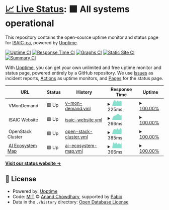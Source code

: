# [📈 Live Status](https://ISAIC-ca.github.io/uptime-status): <!--live status--> **🟩 All systems operational**

This repository contains the open-source uptime monitor and status page for [ISAIC-ca](https://ISAIC-ca.github.io/uptime-status), powered by [Upptime](https://github.com/upptime/upptime).

[![Uptime CI](https://github.com/ISAIC-ca/uptime-status/workflows/Uptime%20CI/badge.svg)](https://github.com/ISAIC-ca/uptime-status/actions?query=workflow%3A%22Uptime+CI%22)
[![Response Time CI](https://github.com/ISAIC-ca/uptime-status/workflows/Response%20Time%20CI/badge.svg)](https://github.com/ISAIC-ca/uptime-status/actions?query=workflow%3A%22Response+Time+CI%22)
[![Graphs CI](https://github.com/ISAIC-ca/uptime-status/workflows/Graphs%20CI/badge.svg)](https://github.com/ISAIC-ca/uptime-status/actions?query=workflow%3A%22Graphs+CI%22)
[![Static Site CI](https://github.com/ISAIC-ca/uptime-status/workflows/Static%20Site%20CI/badge.svg)](https://github.com/ISAIC-ca/uptime-status/actions?query=workflow%3A%22Static+Site+CI%22)
[![Summary CI](https://github.com/ISAIC-ca/uptime-status/workflows/Summary%20CI/badge.svg)](https://github.com/ISAIC-ca/uptime-status/actions?query=workflow%3A%22Summary+CI%22)

With [Upptime](https://upptime.js.org), you can get your own unlimited and free uptime monitor and status page, powered entirely by a GitHub repository. We use [Issues](https://github.com/ISAIC-ca/uptime-status/issues) as incident reports, [Actions](https://github.com/ISAIC-ca/uptime-status/actions) as uptime monitors, and [Pages](https://ISAIC-ca.github.io/uptime-status) for the status page.

<!--start: status pages-->
<!-- This summary is generated by Upptime (https://github.com/upptime/upptime) -->
<!-- Do not edit this manually, your changes will be overwritten -->
<!-- prettier-ignore -->
| URL | Status | History | Response Time | Uptime |
| --- | ------ | ------- | ------------- | ------ |
| <img alt="" src="https://icons.duckduckgo.com/ip3/null.ico" height="13"> VMonDemand | 🟩 Up | [v-mon-demand.yml](https://github.com/ISAIC-ca/uptime-status/commits/HEAD/history/v-mon-demand.yml) | <details><summary><img alt="Response time graph" src="./graphs/v-mon-demand/response-time-week.png" height="20"> 225ms</summary><br><a href="https://status.isaic.ai/history/v-mon-demand"><img alt="Response time 249" src="https://img.shields.io/endpoint?url=https%3A%2F%2Fraw.githubusercontent.com%2FISAIC-ca%2Fuptime-status%2FHEAD%2Fapi%2Fv-mon-demand%2Fresponse-time.json"></a><br><a href="https://status.isaic.ai/history/v-mon-demand"><img alt="24-hour response time 253" src="https://img.shields.io/endpoint?url=https%3A%2F%2Fraw.githubusercontent.com%2FISAIC-ca%2Fuptime-status%2FHEAD%2Fapi%2Fv-mon-demand%2Fresponse-time-day.json"></a><br><a href="https://status.isaic.ai/history/v-mon-demand"><img alt="7-day response time 225" src="https://img.shields.io/endpoint?url=https%3A%2F%2Fraw.githubusercontent.com%2FISAIC-ca%2Fuptime-status%2FHEAD%2Fapi%2Fv-mon-demand%2Fresponse-time-week.json"></a><br><a href="https://status.isaic.ai/history/v-mon-demand"><img alt="30-day response time 230" src="https://img.shields.io/endpoint?url=https%3A%2F%2Fraw.githubusercontent.com%2FISAIC-ca%2Fuptime-status%2FHEAD%2Fapi%2Fv-mon-demand%2Fresponse-time-month.json"></a><br><a href="https://status.isaic.ai/history/v-mon-demand"><img alt="1-year response time 249" src="https://img.shields.io/endpoint?url=https%3A%2F%2Fraw.githubusercontent.com%2FISAIC-ca%2Fuptime-status%2FHEAD%2Fapi%2Fv-mon-demand%2Fresponse-time-year.json"></a></details> | <details><summary><a href="https://status.isaic.ai/history/v-mon-demand">100.00%</a></summary><a href="https://status.isaic.ai/history/v-mon-demand"><img alt="All-time uptime 99.50%" src="https://img.shields.io/endpoint?url=https%3A%2F%2Fraw.githubusercontent.com%2FISAIC-ca%2Fuptime-status%2FHEAD%2Fapi%2Fv-mon-demand%2Fuptime.json"></a><br><a href="https://status.isaic.ai/history/v-mon-demand"><img alt="24-hour uptime 100.00%" src="https://img.shields.io/endpoint?url=https%3A%2F%2Fraw.githubusercontent.com%2FISAIC-ca%2Fuptime-status%2FHEAD%2Fapi%2Fv-mon-demand%2Fuptime-day.json"></a><br><a href="https://status.isaic.ai/history/v-mon-demand"><img alt="7-day uptime 100.00%" src="https://img.shields.io/endpoint?url=https%3A%2F%2Fraw.githubusercontent.com%2FISAIC-ca%2Fuptime-status%2FHEAD%2Fapi%2Fv-mon-demand%2Fuptime-week.json"></a><br><a href="https://status.isaic.ai/history/v-mon-demand"><img alt="30-day uptime 100.00%" src="https://img.shields.io/endpoint?url=https%3A%2F%2Fraw.githubusercontent.com%2FISAIC-ca%2Fuptime-status%2FHEAD%2Fapi%2Fv-mon-demand%2Fuptime-month.json"></a><br><a href="https://status.isaic.ai/history/v-mon-demand"><img alt="1-year uptime 99.50%" src="https://img.shields.io/endpoint?url=https%3A%2F%2Fraw.githubusercontent.com%2FISAIC-ca%2Fuptime-status%2FHEAD%2Fapi%2Fv-mon-demand%2Fuptime-year.json"></a></details>
| <img alt="" src="https://icons.duckduckgo.com/ip3/null.ico" height="13"> ISAIC Website | 🟩 Up | [isaic-website.yml](https://github.com/ISAIC-ca/uptime-status/commits/HEAD/history/isaic-website.yml) | <details><summary><img alt="Response time graph" src="./graphs/isaic-website/response-time-week.png" height="20"> 266ms</summary><br><a href="https://status.isaic.ai/history/isaic-website"><img alt="Response time 388" src="https://img.shields.io/endpoint?url=https%3A%2F%2Fraw.githubusercontent.com%2FISAIC-ca%2Fuptime-status%2FHEAD%2Fapi%2Fisaic-website%2Fresponse-time.json"></a><br><a href="https://status.isaic.ai/history/isaic-website"><img alt="24-hour response time 217" src="https://img.shields.io/endpoint?url=https%3A%2F%2Fraw.githubusercontent.com%2FISAIC-ca%2Fuptime-status%2FHEAD%2Fapi%2Fisaic-website%2Fresponse-time-day.json"></a><br><a href="https://status.isaic.ai/history/isaic-website"><img alt="7-day response time 266" src="https://img.shields.io/endpoint?url=https%3A%2F%2Fraw.githubusercontent.com%2FISAIC-ca%2Fuptime-status%2FHEAD%2Fapi%2Fisaic-website%2Fresponse-time-week.json"></a><br><a href="https://status.isaic.ai/history/isaic-website"><img alt="30-day response time 294" src="https://img.shields.io/endpoint?url=https%3A%2F%2Fraw.githubusercontent.com%2FISAIC-ca%2Fuptime-status%2FHEAD%2Fapi%2Fisaic-website%2Fresponse-time-month.json"></a><br><a href="https://status.isaic.ai/history/isaic-website"><img alt="1-year response time 388" src="https://img.shields.io/endpoint?url=https%3A%2F%2Fraw.githubusercontent.com%2FISAIC-ca%2Fuptime-status%2FHEAD%2Fapi%2Fisaic-website%2Fresponse-time-year.json"></a></details> | <details><summary><a href="https://status.isaic.ai/history/isaic-website">100.00%</a></summary><a href="https://status.isaic.ai/history/isaic-website"><img alt="All-time uptime 99.97%" src="https://img.shields.io/endpoint?url=https%3A%2F%2Fraw.githubusercontent.com%2FISAIC-ca%2Fuptime-status%2FHEAD%2Fapi%2Fisaic-website%2Fuptime.json"></a><br><a href="https://status.isaic.ai/history/isaic-website"><img alt="24-hour uptime 100.00%" src="https://img.shields.io/endpoint?url=https%3A%2F%2Fraw.githubusercontent.com%2FISAIC-ca%2Fuptime-status%2FHEAD%2Fapi%2Fisaic-website%2Fuptime-day.json"></a><br><a href="https://status.isaic.ai/history/isaic-website"><img alt="7-day uptime 100.00%" src="https://img.shields.io/endpoint?url=https%3A%2F%2Fraw.githubusercontent.com%2FISAIC-ca%2Fuptime-status%2FHEAD%2Fapi%2Fisaic-website%2Fuptime-week.json"></a><br><a href="https://status.isaic.ai/history/isaic-website"><img alt="30-day uptime 99.90%" src="https://img.shields.io/endpoint?url=https%3A%2F%2Fraw.githubusercontent.com%2FISAIC-ca%2Fuptime-status%2FHEAD%2Fapi%2Fisaic-website%2Fuptime-month.json"></a><br><a href="https://status.isaic.ai/history/isaic-website"><img alt="1-year uptime 99.97%" src="https://img.shields.io/endpoint?url=https%3A%2F%2Fraw.githubusercontent.com%2FISAIC-ca%2Fuptime-status%2FHEAD%2Fapi%2Fisaic-website%2Fuptime-year.json"></a></details>
| <img alt="" src="https://icons.duckduckgo.com/ip3/null.ico" height="13"> OpenStack Cluster | 🟩 Up | [open-stack-cluster.yml](https://github.com/ISAIC-ca/uptime-status/commits/HEAD/history/open-stack-cluster.yml) | <details><summary><img alt="Response time graph" src="./graphs/open-stack-cluster/response-time-week.png" height="20"> 385ms</summary><br><a href="https://status.isaic.ai/history/open-stack-cluster"><img alt="Response time 420" src="https://img.shields.io/endpoint?url=https%3A%2F%2Fraw.githubusercontent.com%2FISAIC-ca%2Fuptime-status%2FHEAD%2Fapi%2Fopen-stack-cluster%2Fresponse-time.json"></a><br><a href="https://status.isaic.ai/history/open-stack-cluster"><img alt="24-hour response time 344" src="https://img.shields.io/endpoint?url=https%3A%2F%2Fraw.githubusercontent.com%2FISAIC-ca%2Fuptime-status%2FHEAD%2Fapi%2Fopen-stack-cluster%2Fresponse-time-day.json"></a><br><a href="https://status.isaic.ai/history/open-stack-cluster"><img alt="7-day response time 385" src="https://img.shields.io/endpoint?url=https%3A%2F%2Fraw.githubusercontent.com%2FISAIC-ca%2Fuptime-status%2FHEAD%2Fapi%2Fopen-stack-cluster%2Fresponse-time-week.json"></a><br><a href="https://status.isaic.ai/history/open-stack-cluster"><img alt="30-day response time 375" src="https://img.shields.io/endpoint?url=https%3A%2F%2Fraw.githubusercontent.com%2FISAIC-ca%2Fuptime-status%2FHEAD%2Fapi%2Fopen-stack-cluster%2Fresponse-time-month.json"></a><br><a href="https://status.isaic.ai/history/open-stack-cluster"><img alt="1-year response time 420" src="https://img.shields.io/endpoint?url=https%3A%2F%2Fraw.githubusercontent.com%2FISAIC-ca%2Fuptime-status%2FHEAD%2Fapi%2Fopen-stack-cluster%2Fresponse-time-year.json"></a></details> | <details><summary><a href="https://status.isaic.ai/history/open-stack-cluster">100.00%</a></summary><a href="https://status.isaic.ai/history/open-stack-cluster"><img alt="All-time uptime 98.48%" src="https://img.shields.io/endpoint?url=https%3A%2F%2Fraw.githubusercontent.com%2FISAIC-ca%2Fuptime-status%2FHEAD%2Fapi%2Fopen-stack-cluster%2Fuptime.json"></a><br><a href="https://status.isaic.ai/history/open-stack-cluster"><img alt="24-hour uptime 100.00%" src="https://img.shields.io/endpoint?url=https%3A%2F%2Fraw.githubusercontent.com%2FISAIC-ca%2Fuptime-status%2FHEAD%2Fapi%2Fopen-stack-cluster%2Fuptime-day.json"></a><br><a href="https://status.isaic.ai/history/open-stack-cluster"><img alt="7-day uptime 100.00%" src="https://img.shields.io/endpoint?url=https%3A%2F%2Fraw.githubusercontent.com%2FISAIC-ca%2Fuptime-status%2FHEAD%2Fapi%2Fopen-stack-cluster%2Fuptime-week.json"></a><br><a href="https://status.isaic.ai/history/open-stack-cluster"><img alt="30-day uptime 87.16%" src="https://img.shields.io/endpoint?url=https%3A%2F%2Fraw.githubusercontent.com%2FISAIC-ca%2Fuptime-status%2FHEAD%2Fapi%2Fopen-stack-cluster%2Fuptime-month.json"></a><br><a href="https://status.isaic.ai/history/open-stack-cluster"><img alt="1-year uptime 98.48%" src="https://img.shields.io/endpoint?url=https%3A%2F%2Fraw.githubusercontent.com%2FISAIC-ca%2Fuptime-status%2FHEAD%2Fapi%2Fopen-stack-cluster%2Fuptime-year.json"></a></details>
| <img alt="" src="https://icons.duckduckgo.com/ip3/ecosystem.isaic.ai.ico" height="13"> [AI Ecosystem Map](https://ecosystem.isaic.ai/aiml/) | 🟩 Up | [ai-ecosystem-map.yml](https://github.com/ISAIC-ca/uptime-status/commits/HEAD/history/ai-ecosystem-map.yml) | <details><summary><img alt="Response time graph" src="./graphs/ai-ecosystem-map/response-time-week.png" height="20"> 366ms</summary><br><a href="https://status.isaic.ai/history/ai-ecosystem-map"><img alt="Response time 506" src="https://img.shields.io/endpoint?url=https%3A%2F%2Fraw.githubusercontent.com%2FISAIC-ca%2Fuptime-status%2FHEAD%2Fapi%2Fai-ecosystem-map%2Fresponse-time.json"></a><br><a href="https://status.isaic.ai/history/ai-ecosystem-map"><img alt="24-hour response time 357" src="https://img.shields.io/endpoint?url=https%3A%2F%2Fraw.githubusercontent.com%2FISAIC-ca%2Fuptime-status%2FHEAD%2Fapi%2Fai-ecosystem-map%2Fresponse-time-day.json"></a><br><a href="https://status.isaic.ai/history/ai-ecosystem-map"><img alt="7-day response time 366" src="https://img.shields.io/endpoint?url=https%3A%2F%2Fraw.githubusercontent.com%2FISAIC-ca%2Fuptime-status%2FHEAD%2Fapi%2Fai-ecosystem-map%2Fresponse-time-week.json"></a><br><a href="https://status.isaic.ai/history/ai-ecosystem-map"><img alt="30-day response time 461" src="https://img.shields.io/endpoint?url=https%3A%2F%2Fraw.githubusercontent.com%2FISAIC-ca%2Fuptime-status%2FHEAD%2Fapi%2Fai-ecosystem-map%2Fresponse-time-month.json"></a><br><a href="https://status.isaic.ai/history/ai-ecosystem-map"><img alt="1-year response time 506" src="https://img.shields.io/endpoint?url=https%3A%2F%2Fraw.githubusercontent.com%2FISAIC-ca%2Fuptime-status%2FHEAD%2Fapi%2Fai-ecosystem-map%2Fresponse-time-year.json"></a></details> | <details><summary><a href="https://status.isaic.ai/history/ai-ecosystem-map">100.00%</a></summary><a href="https://status.isaic.ai/history/ai-ecosystem-map"><img alt="All-time uptime 99.97%" src="https://img.shields.io/endpoint?url=https%3A%2F%2Fraw.githubusercontent.com%2FISAIC-ca%2Fuptime-status%2FHEAD%2Fapi%2Fai-ecosystem-map%2Fuptime.json"></a><br><a href="https://status.isaic.ai/history/ai-ecosystem-map"><img alt="24-hour uptime 100.00%" src="https://img.shields.io/endpoint?url=https%3A%2F%2Fraw.githubusercontent.com%2FISAIC-ca%2Fuptime-status%2FHEAD%2Fapi%2Fai-ecosystem-map%2Fuptime-day.json"></a><br><a href="https://status.isaic.ai/history/ai-ecosystem-map"><img alt="7-day uptime 100.00%" src="https://img.shields.io/endpoint?url=https%3A%2F%2Fraw.githubusercontent.com%2FISAIC-ca%2Fuptime-status%2FHEAD%2Fapi%2Fai-ecosystem-map%2Fuptime-week.json"></a><br><a href="https://status.isaic.ai/history/ai-ecosystem-map"><img alt="30-day uptime 100.00%" src="https://img.shields.io/endpoint?url=https%3A%2F%2Fraw.githubusercontent.com%2FISAIC-ca%2Fuptime-status%2FHEAD%2Fapi%2Fai-ecosystem-map%2Fuptime-month.json"></a><br><a href="https://status.isaic.ai/history/ai-ecosystem-map"><img alt="1-year uptime 99.97%" src="https://img.shields.io/endpoint?url=https%3A%2F%2Fraw.githubusercontent.com%2FISAIC-ca%2Fuptime-status%2FHEAD%2Fapi%2Fai-ecosystem-map%2Fuptime-year.json"></a></details>

<!--end: status pages-->

[**Visit our status website →**](https://ISAIC-ca.github.io/uptime-status)

## 📄 License

- Powered by: [Upptime](https://github.com/upptime/upptime)
- Code: [MIT](./LICENSE) © [Anand Chowdhary](https://anandchowdhary.com), supported by [Pabio](https://pabio.com)
- Data in the `./history` directory: [Open Database License](https://opendatacommons.org/licenses/odbl/1-0/)
